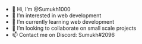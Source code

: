 - 👋 Hi, I’m @Sumukh1000
- 👀 I’m interested in web development
- 🌱 I’m currently learning web development 
- 💞️ I’m looking to collaborate on small scale projects
- 📫 Contact me on Discord: Sumukh#2096

<!---
Sumukh1000/Sumukh1000 is a ✨ special ✨ repository because its `README.md` (this file) appears on your GitHub profile.
You can click the Preview link to take a look at your changes.
--->
